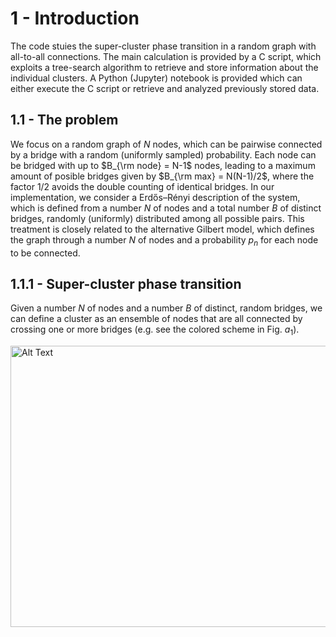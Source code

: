 # 1 - Introduction

The code stuies the super-cluster phase transition in a random graph with all-to-all connections. The main calculation is provided by a C script, which exploits a tree-search algorithm to retrieve and store information about the individual clusters. A Python (Jupyter) notebook is provided which can either execute the C script or retrieve and analyzed previously stored data.

## 1.1 - The problem

We focus on a random graph of $N$ nodes, which can be pairwise connected by a bridge with a random (uniformly sampled) probability. Each node can be bridged with up to $B_{\rm node} = N-1$ nodes, leading to a maximum amount of posible bridges given by $B_{\rm max} = N(N-1)/2$, where the factor $1/2$ avoids the double counting of identical bridges. In our implementation, we consider a Erdős–Rényi description of the system, which is defined from a number $N$ of nodes and a total number $B$ of distinct bridges, randomly (uniformly) distributed among all possible pairs. This treatment is closely related to the alternative Gilbert model, which defines the graph through a number $N$ of nodes and a probability $p_n$ for each node to be connected.

## 1.1.1 - Super-cluster phase transition
Given a number $N$ of nodes and a number $B$ of distinct, random bridges, we can define a cluster as an ensemble of nodes that are all connected by crossing one or more bridges (e.g. see the colored scheme in Fig. $a_1$). 


<img src="https://github.com/user-attachments/assets/b91d77c0-82da-47fa-b299-592749ed0c87" alt="Alt Text" width="582" height="450.2">
